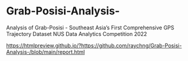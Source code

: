 # Grab-Posisi-Analysis-
Analysis of Grab-Posisi - Southeast Asia’s First Comprehensive GPS Trajectory Dataset 
NUS Data Analytics Competition 2022

https://htmlpreview.github.io/?https://github.com/raychng/Grab-Posisi-Analysis-/blob/main/report.html
